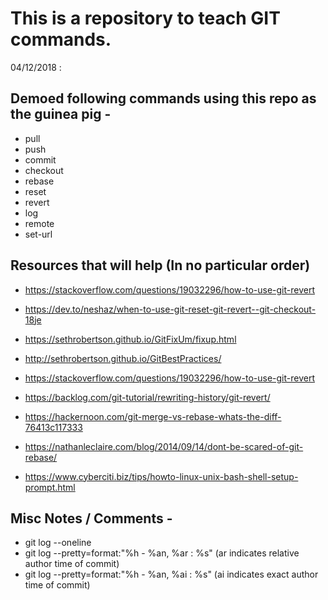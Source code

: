 # This is a repository to teach GIT commands.

04/12/2018 :

## Demoed following commands using this repo as the guinea pig -

- pull
- push
- commit
- checkout 
- rebase
- reset
- revert
- log
- remote
- set-url

## Resources that will help (In no particular order)
- https://stackoverflow.com/questions/19032296/how-to-use-git-revert
- https://dev.to/neshaz/when-to-use-git-reset-git-revert--git-checkout-18je
- https://sethrobertson.github.io/GitFixUm/fixup.html
- http://sethrobertson.github.io/GitBestPractices/
- https://stackoverflow.com/questions/19032296/how-to-use-git-revert
- https://backlog.com/git-tutorial/rewriting-history/git-revert/
- https://hackernoon.com/git-merge-vs-rebase-whats-the-diff-76413c117333
- https://nathanleclaire.com/blog/2014/09/14/dont-be-scared-of-git-rebase/

- https://www.cyberciti.biz/tips/howto-linux-unix-bash-shell-setup-prompt.html


## Misc Notes / Comments - 

- git log --oneline
- git log --pretty=format:"%h - %an, %ar : %s" (ar indicates relative author time of commit)
- git log --pretty=format:"%h - %an, %ai : %s" (ai indicates exact author time of commit)
